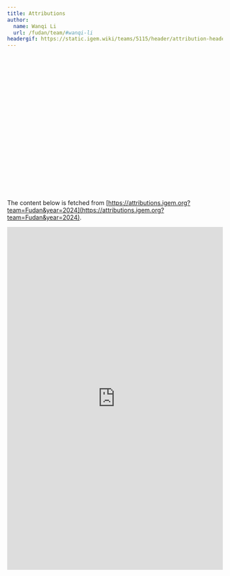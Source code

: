 ```yaml
---
title: Attributions
author:
  name: Wanqi Li
  url: /fudan/team/#wanqi-li
headergif: https://static.igem.wiki/teams/5115/header/attribution-header.gif
---
```


<br><br><br><br><br><br><br><br><br><br><br><br><br><br><br><br><br><br><br>

The content below is fetched from [https://attributions.igem.org?team=Fudan&year=2024](https://attributions.igem.org?team=Fudan&year=2024).

<style>
  ::-webkit-scrollbar { width: 12px; }
</style>
<iframe style="border:0;width:100%;height:800px !important;"
        width="100%" height="800px"
        src="https://teams.igem.org/wiki/5115/attributions"></iframe>